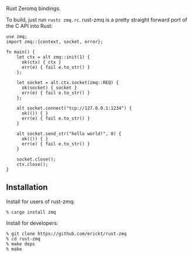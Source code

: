 Rust Zeromq bindings.

To build, just run `rustc zmq.rc`. rust-zmq is a pretty straight forward
port of the C API into Rust:

    use zmq;
    import zmq::{context, socket, error};

    fn main() {
        let ctx = alt zmq::init(1) {
          ok(ctx) { ctx }
          err(e) { fail e.to_str() }
        };

        let socket = alt.ctx.socket(zmq::REQ) {
          ok(socket) { socket }
          err(e) { fail e.to_str() }
        };

        alt socket.connect("tcp://127.0.0.1:1234") {
          ok(()) { }
          err(e) { fail e.to_str() }
        }

        alt socket.send_str("hello world!", 0) {
          ok(()) { }
          err(e) { fail e.to_str() }
        }

        socket.close();
        ctx.close();
    }

Installation
------------

Install for users of rust-zmq:

    % cargo install zmq

Install for developers:

    % git clone https://github.com/erickt/rust-zmq
    % cd rust-zmq
    % make deps
    % make
